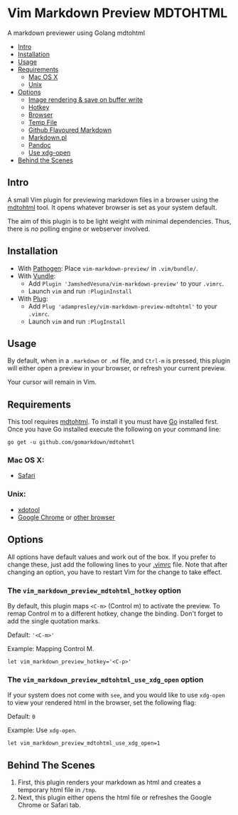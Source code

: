 # Vim Markdown Preview MDTOHTML
A markdown previewer using Golang mdtohtml

- [Intro](#intro)
- [Installation](#installation)
- [Usage](#usage)
- [Requirements](#requirements)
    - [Mac OS X](#mac-os-x)
    - [Unix](#unix)
- [Options](#options)
    - [Image rendering & save on buffer write](#toggle)
    - [Hotkey](#hotkey)
    - [Browser](#browser)
    - [Temp File](#temp)
    - [Github Flavoured Markdown](#github)
    - [Markdown.pl](#perl)
    - [Pandoc](#pandoc)
    - [Use xdg-open](#xdg)
- [Behind the Scenes](#behind-the-scenes)

## Intro

A small Vim plugin for previewing markdown files in a browser using the [mdtohtml](https://github.com/gomarkdown/mdtohtml) tool. It opens whatever browser is set as your system default.

The aim of this plugin is to be light weight with minimal dependencies. Thus, there is *no* polling engine or webserver involved.

## Installation

* With [Pathogen](https://github.com/tpope/vim-pathogen): Place `vim-markdown-preview/` in `.vim/bundle/`.
* With [Vundle](https://github.com/VundleVim/Vundle.vim):
    * Add `Plugin 'JamshedVesuna/vim-markdown-preview'` to your `.vimrc`.
    * Launch `vim` and run `:PluginInstall`
* With [Plug](https://github.com/junegunn/vim-plug):
	 * Add `Plug 'adampresley/vim-markdown-preview-mdtohtml'` to your `.vimrc`.
	 * Launch `vim` and run `:PlugInstall`

## Usage

By default, when in a `.markdown` or `.md` file, and  `Ctrl-m` is pressed, this plugin will either open a preview in your browser, or refresh your current preview.

Your cursor will remain in Vim.

## Requirements

This tool requires [mdtohtml](https://github.com/gomarkdown/mdtohtml). To install it you must have [Go](https://golang.org) installed first. Once you have Go installed execute the following on your command line:

```
go get -u github.com/gomarkdown/mdtohmtl
```

### Mac OS X:

* [Safari](https://www.apple.com/safari/)

### Unix:

* [xdotool](https://github.com/jordansissel/xdotool)
* [Google Chrome](https://www.google.com/chrome/browser/) or [other browser](https://github.com/JamshedVesuna/vim-markdown-preview/wiki/Use-other-browser-to-preview-markdown#ubuntu-or-debian)

## Options

All options have default values and work out of the box. If you prefer to change these, just add the following lines to your [.vimrc](http://vim.wikia.com/wiki/Open_vimrc_file) file.
Note that after changing an option, you have to restart Vim for the change to take effect.

<a name='hotkey'></a>
### The `vim_markdown_preview_mdtohtml_hotkey` option

By default, this plugin maps `<C-m>` (Control m) to activate the preview. To remap Control m to a different hotkey, change the binding. Don't forget to add the single quotation marks.

Default: `'<C-m>'`

Example: Mapping Control M.
```vim
let vim_markdown_preview_hotkey='<C-p>'
```

<a name='xdg'></a>
### The `vim_markdown_preview_mdtohtml_use_xdg_open` option

If your system does not come with `see`, and you would like to use `xdg-open` to view your rendered html in the browser, set the following flag:

Default: `0`

Example: Use `xdg-open`.
```vim
let vim_markdown_preview_mdtohtml_use_xdg_open=1
```

## Behind The Scenes

1. First, this plugin renders your markdown as html and creates a temporary html file in `/tmp`.
2. Next, this plugin either opens the html file or refreshes the Google Chrome or Safari tab.
